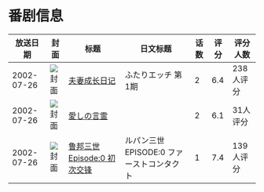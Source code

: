 # 番剧信息

|放送日期|封面|标题|日文标题|话数|评分|评分人数|
|---|---|---|---|---|---|---|
|2002-07-26|![封面](https://bangumi.tv/img/no_icon_subject.png)|[夫妻成长日记](https://bangumi.tv/subject/50598)|ふたりエッチ 第1期|2|6.4|238人评分|
|2002-07-26|![封面](https://bangumi.tv/img/no_icon_subject.png)|[愛しの言霊](https://bangumi.tv/subject/74475)||2|6.1|31人评分|
|2002-07-26|![封面](https://lain.bgm.tv/pic/cover/c/9d/5a/84991_kHMMv.jpg)|[鲁邦三世 Episode:0 初次交锋](https://bangumi.tv/subject/84991)|ルパン三世 EPISODE:0 ファーストコンタクト|1|7.4|139人评分|
